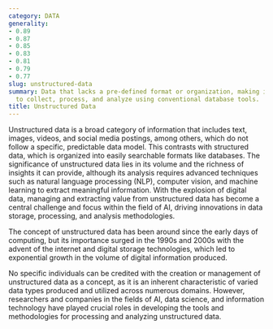 ```yaml
---
category: DATA
generality:
- 0.89
- 0.87
- 0.85
- 0.83
- 0.81
- 0.79
- 0.77
slug: unstructured-data
summary: Data that lacks a pre-defined format or organization, making it challenging
  to collect, process, and analyze using conventional database tools.
title: Unstructured Data
---
```


Unstructured data is a broad category of information that includes text, images, videos, and social media postings, among others, which do not follow a specific, predictable data model. This contrasts with structured data, which is organized into easily searchable formats like databases. The significance of unstructured data lies in its volume and the richness of insights it can provide, although its analysis requires advanced techniques such as natural language processing (NLP), computer vision, and machine learning to extract meaningful information. With the explosion of digital data, managing and extracting value from unstructured data has become a central challenge and focus within the field of AI, driving innovations in data storage, processing, and analysis methodologies.

The concept of unstructured data has been around since the early days of computing, but its importance surged in the 1990s and 2000s with the advent of the internet and digital storage technologies, which led to exponential growth in the volume of digital information produced.

No specific individuals can be credited with the creation or management of unstructured data as a concept, as it is an inherent characteristic of varied data types produced and utilized across numerous domains. However, researchers and companies in the fields of AI, data science, and information technology have played crucial roles in developing the tools and methodologies for processing and analyzing unstructured data.
